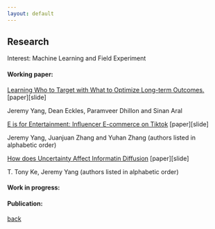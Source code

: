 ```yaml
---
layout: default
---
```


## Research

Interest: Machine Learning and Field Experiment

#### Working paper:

<ins>Learning Who to Target with What to Optimize Long-term Outcomes.</ins> [paper][slide]

Jeremy Yang, Dean Eckles, Paramveer Dhillon and Sinan Aral

<ins>E is for Entertainment: Influencer E-commerce on Tiktok</ins> [paper][slide]

Jeremy Yang, Juanjuan Zhang and Yuhan Zhang (authors listed in alphabetic order)

<ins>How does Uncertainty Affect Informatin Diffusion</ins> [paper][slide]

T. Tony Ke, Jeremy Yang (authors listed in alphabetic order)

#### Work in progress:

#### Publication:


[back](./)
